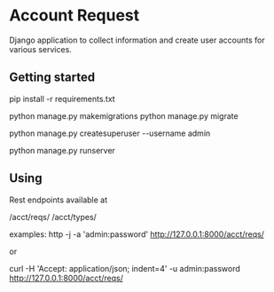 # Account Request

Django application to collect information and create user accounts for various services.

## Getting started

pip install -r requirements.txt

python manage.py makemigrations
python manage.py migrate

python manage.py createsuperuser --username admin

python manage.py runserver

## Using

Rest endpoints available at 

/acct/reqs/
/acct/types/

examples:
http -j -a 'admin:password' http://127.0.0.1:8000/acct/reqs/

or 

curl -H 'Accept: application/json; indent=4' -u admin:password http://127.0.0.1:8000/acct/reqs/


